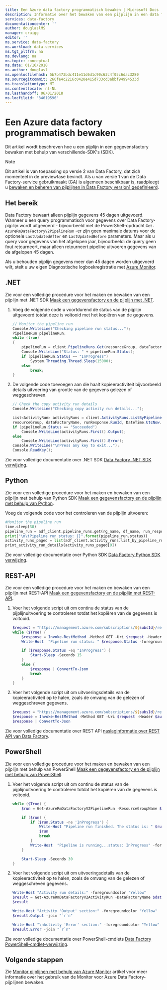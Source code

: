 ```yaml
---
title: Een Azure data factory programmatisch bewaken | Microsoft Docs
description: Informatie over het bewaken van een pijplijn in een data factory met behulp van verschillende-SDK's (SDK).
services: data-factory
documentationcenter: ''
author: douglaslMS
manager: craigg
editor: ''
ms.service: data-factory
ms.workload: data-services
ms.tgt_pltfrm: na
ms.devlang: na
ms.topic: conceptual
ms.date: 01/16/2018
ms.author: douglasl
ms.openlocfilehash: 5b7b473bdc411e11d6d1c90c63c4f05c6dac3280
ms.sourcegitcommit: 266fe4c2216c0420e415d733cd3abbf94994533d
ms.translationtype: MT
ms.contentlocale: nl-NL
ms.lasthandoff: 06/01/2018
ms.locfileid: "34619596"
---
```

# <a name="programmatically-monitor-an-azure-data-factory"></a>Een Azure data factory programmatisch bewaken
Dit artikel wordt beschreven hoe u een pijplijn in een gegevensfactory bewaken met behulp van verschillende-SDK's (SDK). 

> [!NOTE]
> Dit artikel is van toepassing op versie 2 van Data Factory, dat zich momenteel in de previewfase bevindt. Als u van versie 1 van de Data Factory-service gebruikmaakt (GA) is algemeen beschikbaar is, raadpleegt u [bewaken en beheren van pijplijnen in Data Factory version1 gedefinieerd](v1/data-factory-monitor-manage-pipelines.md).

## <a name="data-range"></a>Het bereik

Data Factory bewaart alleen pijplijn gegevens 45 dagen uitgevoerd. Wanneer u een query programmatisch voor gegevens over Data Factory-pijplijn wordt uitgevoerd - bijvoorbeeld met de PowerShell-opdracht `Get-AzureRmDataFactoryV2PipelineRun` -er zijn geen maximale datums voor de optionele `LastUpdatedAfter` en `LastUpdatedBefore` parameters. Maar als u query voor gegevens van het afgelopen jaar, bijvoorbeeld: de query geen fout retourneert, maar alleen retourneert pipeline uitvoeren gegevens van de afgelopen 45 dagen.

Als u behouden pijplijn gegevens meer dan 45 dagen worden uitgevoerd wilt, stelt u uw eigen Diagnostische logboekregistratie met [Azure Monitor](monitor-using-azure-monitor.md).

## <a name="net"></a>.NET
Zie voor een volledige procedure voor het maken en bewaken van een pijplijn met .NET SDK [Maak een gegevensfactory en de pijplijn met .NET](quickstart-create-data-factory-dot-net.md).

1. Voeg de volgende code u voortdurend de status van de pijplijn uitgevoerd totdat deze is voltooid met het kopiëren van de gegevens.

    ```csharp
    // Monitor the pipeline run
    Console.WriteLine("Checking pipeline run status...");
    PipelineRun pipelineRun;
    while (true)
    {
        pipelineRun = client.PipelineRuns.Get(resourceGroup, dataFactoryName, runResponse.RunId);
        Console.WriteLine("Status: " + pipelineRun.Status);
        if (pipelineRun.Status == "InProgress")
            System.Threading.Thread.Sleep(15000);
        else
            break;
    }
    ```

2. De volgende code toevoegen aan die haalt kopieeractiviteit bijvoorbeeld details uitvoering van grootte van de gegevens gelezen of weggeschreven.

    ```csharp
    // Check the copy activity run details
    Console.WriteLine("Checking copy activity run details...");
   
    List<ActivityRun> activityRuns = client.ActivityRuns.ListByPipelineRun(
    resourceGroup, dataFactoryName, runResponse.RunId, DateTime.UtcNow.AddMinutes(-10), DateTime.UtcNow.AddMinutes(10)).ToList(); 
    if (pipelineRun.Status == "Succeeded")
        Console.WriteLine(activityRuns.First().Output);
    else
        Console.WriteLine(activityRuns.First().Error);
    Console.WriteLine("\nPress any key to exit...");
    Console.ReadKey();
    ```

Zie voor volledige documentatie over .NET SDK [Data Factory .NET SDK verwijzing](/dotnet/api/microsoft.azure.management.datafactory?view=azure-dotnet).

## <a name="python"></a>Python
Zie voor een volledige procedure voor het maken en bewaken van een pijplijn met behulp van Python SDK [Maak een gegevensfactory en de pijplijn met behulp van Python](quickstart-create-data-factory-python.md).

Voeg de volgende code voor het controleren van de pijplijn uitvoeren:

```python
#Monitor the pipeline run
time.sleep(30)
pipeline_run = adf_client.pipeline_runs.get(rg_name, df_name, run_response.run_id)
print("\n\tPipeline run status: {}".format(pipeline_run.status))
activity_runs_paged = list(adf_client.activity_runs.list_by_pipeline_run(rg_name, df_name, pipeline_run.run_id, datetime.now() - timedelta(1),  datetime.now() + timedelta(1)))
print_activity_run_details(activity_runs_paged[0])
```

Zie voor volledige documentatie over Python SDK [Data Factory Python SDK verwijzing](/python/api/overview/azure/datafactory?view=azure-python).

## <a name="rest-api"></a>REST-API
Zie voor een volledige procedure voor het maken en bewaken van een pijplijn met REST-API [Maak een gegevensfactory en de pijplijn met REST-API](quickstart-create-data-factory-rest-api.md).
 
1. Voer het volgende script uit om continu de status van de pijplijnuitvoering te controleren totdat het kopiëren van de gegevens is voltooid.

    ```powershell
    $request = "https://management.azure.com/subscriptions/${subsId}/resourceGroups/${resourceGroup}/providers/Microsoft.DataFactory/factories/${dataFactoryName}/pipelineruns/${runId}?api-version=${apiVersion}"
    while ($True) {
        $response = Invoke-RestMethod -Method GET -Uri $request -Header $authHeader
        Write-Host  "Pipeline run status: " $response.Status -foregroundcolor "Yellow"

        if ($response.Status -eq "InProgress") {
            Start-Sleep -Seconds 15
        }
        else {
            $response | ConvertTo-Json
            break
        }
    }
    ```
2. Voer het volgende script uit om uitvoeringsdetails van de kopieeractiviteit op te halen, zoals de omvang van de gelezen of weggeschreven gegevens.

    ```PowerShell
    $request = "https://management.azure.com/subscriptions/${subsId}/resourceGroups/${resourceGroup}/providers/Microsoft.DataFactory/factories/${dataFactoryName}/pipelineruns/${runId}/activityruns?api-version=${apiVersion}&startTime="+(Get-Date).ToString('yyyy-MM-dd')+"&endTime="+(Get-Date).AddDays(1).ToString('yyyy-MM-dd')+"&pipelineName=Adfv2QuickStartPipeline"
    $response = Invoke-RestMethod -Method GET -Uri $request -Header $authHeader
    $response | ConvertTo-Json
    ```

Zie voor volledige documentatie over REST API [naslaginformatie over REST API van Data Factory](/rest/api/datafactory/).

## <a name="powershell"></a>PowerShell
Zie voor een volledige procedure voor het maken en bewaken van een pijplijn met behulp van PowerShell [Maak een gegevensfactory en de pijplijn met behulp van PowerShell](quickstart-create-data-factory-powershell.md).

1. Voer het volgende script uit om continu de status van de pijplijnuitvoering te controleren totdat het kopiëren van de gegevens is voltooid.

    ```powershell
    while ($True) {
        $run = Get-AzureRmDataFactoryV2PipelineRun -ResourceGroupName $resourceGroupName -DataFactoryName $DataFactoryName -PipelineRunId $runId

        if ($run) {
            if ($run.Status -ne 'InProgress') {
                Write-Host "Pipeline run finished. The status is: " $run.Status -foregroundcolor "Yellow"
                $run
                break
            }
            Write-Host  "Pipeline is running...status: InProgress" -foregroundcolor "Yellow"
        }

        Start-Sleep -Seconds 30
    }
    ```
2. Voer het volgende script uit om uitvoeringsdetails van de kopieeractiviteit op te halen, zoals de omvang van de gelezen of weggeschreven gegevens.

    ```powershell
    Write-Host "Activity run details:" -foregroundcolor "Yellow"
    $result = Get-AzureRmDataFactoryV2ActivityRun -DataFactoryName $dataFactoryName -ResourceGroupName $resourceGroupName -PipelineRunId $runId -RunStartedAfter (Get-Date).AddMinutes(-30) -RunStartedBefore (Get-Date).AddMinutes(30)
    $result
    
    Write-Host "Activity 'Output' section:" -foregroundcolor "Yellow"
    $result.Output -join "`r`n"
    
    Write-Host "\nActivity 'Error' section:" -foregroundcolor "Yellow"
    $result.Error -join "`r`n"
    ```

Zie voor volledige documentatie over PowerShell-cmdlets [Data Factory PowerShell-cmdlet-verwijzing](/powershell/module/azurerm.datafactoryv2/?view=azurermps-4.4.1).

## <a name="next-steps"></a>Volgende stappen
Zie [Monitor pijplijnen met behulp van Azure Monitor](monitor-using-azure-monitor.md) artikel voor meer informatie over het gebruik van de Monitor voor Azure Data Factory-pijplijnen bewaken. 

